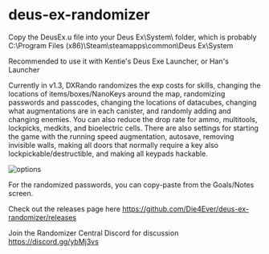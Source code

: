 # deus-ex-randomizer

Copy the DeusEx.u file into your Deus Ex\System\ folder, which is probably C:\Program Files (x86)\Steam\steamapps\common\Deus Ex\System

Recommended to use it with Kentie's Deus Exe Launcher, or Han's Launcher

Currently in v1.3, DXRando randomizes the exp costs for skills, changing the locations of items/boxes/NanoKeys around the map, randomizing passwords and passcodes, changing the locations of datacubes, changing what augmentations are in each canister, and randomly adding and changing enemies. You can also reduce the drop rate for ammo, multitools, lockpicks, medkits, and bioelectric cells. There are also settings for starting the game with the running speed augmentation, autosave, removing invisible walls, making all doors that normally require a key also lockpickable/destructible, and making all keypads hackable.

![options](https://i.imgur.com/fU2eZFZ.png)

For the randomized passwords, you can copy-paste from the Goals/Notes screen.

Check out the releases page here https://github.com/Die4Ever/deus-ex-randomizer/releases

Join the Randomizer Central Discord for discussion https://discord.gg/ybMj3vs
